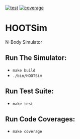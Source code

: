 [![test](https://github.com/jdinovi/HOOTSim/actions/workflows/test.yml/badge.svg)](https://github.com/jdinovi/HOOTSim/actions/workflows/test.yml) [![coverage](https://github.com/jdinovi/HOOTSim/actions/workflows/coverage.yml/badge.svg)](https://github.com/jdinovi/HOOTSim/actions/workflows/coverage.yml)

# HOOTSim
N-Body Simulator

## Run The Simulator:
* `make build`
*  `./bin/HOOTSim`

## Run Test Suite:
* `make test`

## Run Code Coverages:
* `make coverage`
